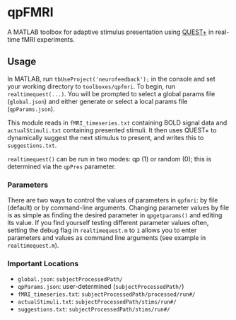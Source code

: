 # qpFMRI
A MATLAB toolbox for adaptive stimulus presentation using [QUEST+](https://jov.arvojournals.org/article.aspx?articleid=2611972) in real-time fMRI experiments.  

## Usage
In MATLAB, run `tbUseProject('neurofeedback');` in the console and set your working directory to `toolboxes/qpfmri`. 
To begin, run `realtimequest(...)`. You will be prompted to select a global params file (`global.json`) and either generate or select a local params file (`qpParams.json`). 

This module reads in `fMRI_timeseries.txt` containing BOLD signal data and `actualStimuli.txt` containing presented stimuli. It then uses QUEST+ to dynamically suggest the next stimulus to present, and writes this to `suggestions.txt`. 

`realtimequest()` can be run in two modes: qp (1) or random (0); this is determined via the `qpPres` parameter. 

### Parameters
There are two ways to control the values of parameters in `qpfmri`: by file (default) or by command-line arguments. Changing parameter values by file is as simple as finding the desired parameter in `qpgetparams()` and editing its value. If you find yourself testing different parameter values often, setting the debug flag in `realtimequest.m` to `1` allows you to enter parameters and values as command line arguments (see example in `realtimequest.m`). 

### Important Locations
* `global.json`: `subjectProcessedPath/`
* `qpParams.json`: user-determined (`subjectProcessedPath/`)
* `fMRI_timeseries.txt`: `subjectProcessedPath/processed/run#/`
* `actualStimuli.txt`: `subjectProcessedPath/stims/run#/`
* `suggestions.txt`: `subjectProcessedPath/stims/run#/`
